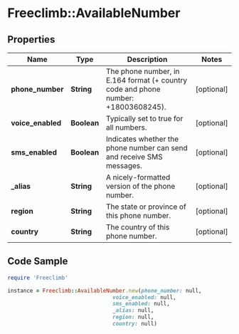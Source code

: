 # Freeclimb::AvailableNumber

## Properties

Name | Type | Description | Notes
------------ | ------------- | ------------- | -------------
**phone_number** | **String** | The phone number, in E.164 format (+ country code and phone number: +18003608245). | [optional] 
**voice_enabled** | **Boolean** | Typically set to true for all numbers. | [optional] 
**sms_enabled** | **Boolean** | Indicates whether the phone number can send and receive SMS messages. | [optional] 
**_alias** | **String** | A nicely-formatted version of the phone number. | [optional] 
**region** | **String** | The state or province of this phone number. | [optional] 
**country** | **String** | The country of this phone number. | [optional] 

## Code Sample

```ruby
require 'Freeclimb'

instance = Freeclimb::AvailableNumber.new(phone_number: null,
                                 voice_enabled: null,
                                 sms_enabled: null,
                                 _alias: null,
                                 region: null,
                                 country: null)
```


